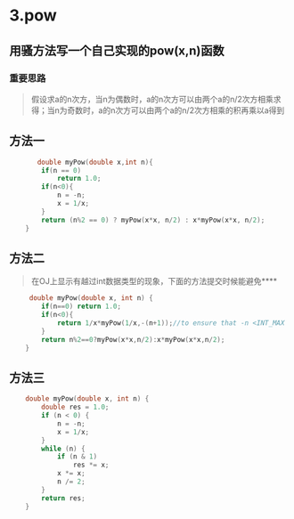 # 3.pow


## 用骚方法写一个自己实现的pow(x,n)函数

### 重要思路
>假设求a的n次方，当n为偶数时，a的n次方可以由两个a的n/2次方相乘求得；当n为奇数时，a的n次方可以由两个a的n/2次方相乘的积再乘以a得到

## 方法一
```c++
       double myPow(double x,int n){
        if(n == 0)
            return 1.0;
        if(n<0){
            n = -n;
            x = 1/x;
        }
        return (n%2 == 0) ? myPow(x*x, n/2) : x*myPow(x*x, n/2);
    }
```

## 方法二
> 在OJ上显示有越过int数据类型的现象，下面的方法提交时候能避免****

```c++
     double myPow(double x, int n) {
        if(n==0) return 1.0;
        if(n<0){
            return 1/x*myPow(1/x,-(n+1));//to ensure that -n <INT_MAX
        }
        return n%2==0?myPow(x*x,n/2):x*myPow(x*x,n/2);
    }
```

## 方法三
```c++
    double myPow(double x, int n) {
        double res = 1.0;
        if (n < 0) {
            n = -n;
            x = 1/x;
        }
        while (n) {
            if (n & 1)
                res *= x;
            x *= x;
            n /= 2;
        }
        return res;
    }
```

